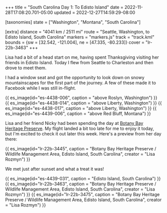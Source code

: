 +++
title = "South Carolina Day 1: To Edisto Island"
date = 2022-11-28T17:08:20.701-05:00
updated = 2022-12-27T14:59:29-08:00

[taxonomies]
state = ["Washington", "Montana", "South Carolina"]

[extra]
distance = "4041 km / 2511 mi"
route = "Seattle, Washington, to Edisto Island, South Carolina"
markers = "markers.js"
track = "track.kml"
bounds = {sw = [32.542, -121.004], ne = [47.335, -80.233]}
cover = "lr-22b-3463"
+++

Lisa had a bit of a head start on me, having spent Thanksgiving visiting her friends in Edisto Island. Today I flew from Seattle to Charleston and then drove to meet them.

<!-- more -->

I had a window seat and got the opportunity to look down on snowy mountainscapes for the first part of the journey. A few of these made it to Facebook while I was still in-flight.

{{ es_image(id="es-4438-006", caption = "above Roslyn, Washington") }}
{{ es_image(id="es-4438-014", caption = "above Liberty, Washington") }}
{{ es_image(id="es-4438-017", caption = "above Liberty, Washington") }}
{{ es_image(id="es-4439-006", caption = "above Red Bluff, Montana") }}

Lisa and her friend Nicky had been spending the day at [Botany Bay Heritage Preserve](https://www2.dnr.sc.gov/ManagedLands/ManagedLand/ManagedLand/57). My flight landed a bit too late for me to enjoy it today, but I'm excited to check it out later this week. Here's a preview from her day there:

{{ es_image(id="lr-22b-3445", caption = "Botany Bay Heritage Preserve / Wildlife Management Area, Edisto Island, South Carolina", creator = "Lisa Rozmyn") }}

We met just after sunset and what a treat it was!

{{ es_image(id="es-4439-031", caption = "Edisto Island, South Carolina") }}
{{ es_image(id="lr-22b-3463", caption = "Botany Bay Heritage Preserve / Wildlife Management Area, Edisto Island, South Carolina", creator = "Lisa Rozmyn") }}
{{ es_image(id="lr-22b-3475", caption = "Botany Bay Heritage Preserve / Wildlife Management Area, Edisto Island, South Carolina", creator = "Lisa Rozmyn") }}
